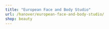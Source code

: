 ```yaml
---
title: "European Face and Body Studio"
url: /hanover/european-face-and-body-studio/
shop: beauty
---
```

